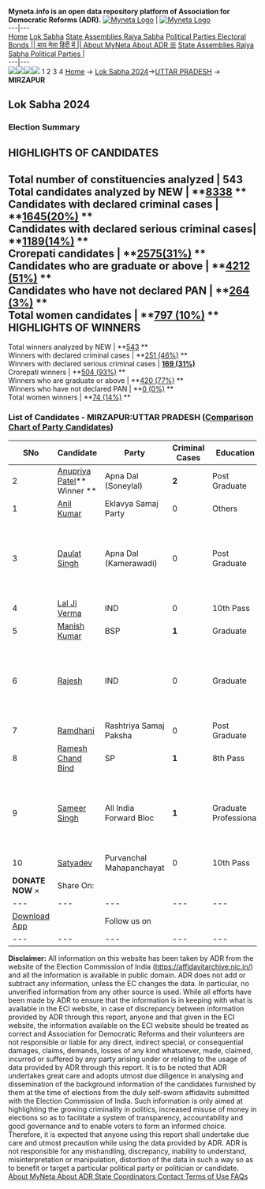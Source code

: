 **Myneta.info is an open data repository platform of Association for Democratic Reforms (ADR).**
[![Myneta Logo](https://www.myneta.info/lib/img/myneta-logo.png)](https://www.myneta.info/) | [![Myneta Logo](https://www.myneta.info/lib/img/adr-logo.png)](https://adrindia.org)  
---|---  
[Home](https://www.myneta.info/) [Lok Sabha](https://www.myneta.info/#ls "Lok Sabha") [ State Assemblies ](https://www.myneta.info/#sa "State Assemblies") [Rajya Sabha](https://www.myneta.info/#rs "Rajya Sabha") [Political Parties ](https://www.myneta.info/party "Political Parties") [ Electoral Bonds ](https://www.myneta.info/electoral_bonds "Electoral Bonds") [ || माय नेता हिंदी में || ](https://translate.google.co.in/translate?prev=hp&hl=en&js=y&u=www.myneta.info&sl=en&tl=hi&history_state0=) [ About MyNeta ](https://adrindia.org/content/about-myneta) [ About ADR ](https://adrindia.org/about-adr/who-we-are) [☰](javascript:void\(0\))
[ State Assemblies ](https://www.myneta.info/#sa "State Assemblies") [ Rajya Sabha ](https://www.myneta.info/#rs "Rajya Sabha") [ Political Parties ](https://www.myneta.info/party "Political Parties")
|   
---|---  
![](https://www.myneta.info/lib/img/banner/banner-1.png)![](https://www.myneta.info/lib/img/banner/banner-2.png)![](https://www.myneta.info/lib/img/banner/banner-3.png)![](https://www.myneta.info/lib/img/banner/banner-4.png)
1  2  3  4 
[Home](https://www.myneta.info/) → [Lok Sabha 2024](https://www.myneta.info/LokSabha2024/)→[UTTAR PRADESH](https://www.myneta.info/LokSabha2024/index.php?action=show_constituencies&state_id=35) → **MIRZAPUR**
### 
## Lok Sabha 2024
###  Election Summary 
HIGHLIGHTS OF CANDIDATES  
---  
Total number of constituencies analyzed |  543   
Total candidates analyzed by NEW | **[8338](https://www.myneta.info/LokSabha2024/index.php?action=summary&subAction=candidates_analyzed&sort=candidate#summary) **  
Candidates with declared criminal cases | **[1645(20%)](https://www.myneta.info/LokSabha2024/index.php?action=summary&subAction=crime&sort=candidate#summary) **  
Candidates with declared serious criminal cases| **[1189(14%)](https://www.myneta.info/LokSabha2024/index.php?action=summary&subAction=serious_crime&sort=candidate#summary) **  
Crorepati candidates | **[2575(31%)](https://www.myneta.info/LokSabha2024/index.php?action=summary&subAction=crorepati&sort=candidate#summary) **  
Candidates who are graduate or above | **[4212 (51%)](https://www.myneta.info/LokSabha2024/index.php?action=summary&subAction=education&sort=candidate#summary) **  
Candidates who have not declared PAN | **[264 (3%)](https://www.myneta.info/LokSabha2024/index.php?action=summary&subAction=without_pan&sort=candidate#summary) **  
Total women candidates | **[797 (10%)](https://www.myneta.info/LokSabha2024/index.php?action=summary&subAction=women_candidate&sort=candidate#summary) **  
HIGHLIGHTS OF WINNERS  
---  
Total winners analyzed by NEW | **[543](https://www.myneta.info/LokSabha2024/index.php?action=summary&subAction=winner_analyzed&sort=candidate#summary) **  
Winners with declared criminal cases | **[251 (46%)](https://www.myneta.info/LokSabha2024/index.php?action=summary&subAction=winner_crime&sort=candidate#summary) **  
Winners with declared serious criminal cases | **[169 (31%)](https://www.myneta.info/LokSabha2024/index.php?action=summary&subAction=winner_serious_crime&sort=candidate#summary)**  
Crorepati winners | **[504 (93%)](https://www.myneta.info/LokSabha2024/index.php?action=summary&subAction=winner_crorepati&sort=candidate#summary) **  
Winners who are graduate or above | **[420 (77%)](https://www.myneta.info/LokSabha2024/index.php?action=summary&subAction=winner_education&sort=candidate#summary) **  
Winners who have not declared PAN | **[0 (0%)](https://www.myneta.info/LokSabha2024/index.php?action=summary&subAction=winner_without_pan&sort=candidate#summary) **  
Total women winners | **[74 (14%)](https://www.myneta.info/LokSabha2024/index.php?action=summary&subAction=winner_women&sort=candidate#summary) **  
### List of Candidates - MIRZAPUR:UTTAR PRADESH ([Comparison Chart of Party Candidates](https://www.myneta.info/LokSabha2024/comparisonchart.php?constituency_id=531))
SNo | Candidate| Party| Criminal Cases| Education| Age| Total Assets| Liabilities  
---|---|---|---|---|---|---|---  
2  | [Anupriya Patel](https://www.myneta.info/LokSabha2024/candidate.php?candidate_id=9380)** Winner ** | Apna Dal (Soneylal) | **2** | Post Graduate| 43 | Rs 4,22,41,754 ~ 4 Crore+ | Rs 98,05,603 ~ 98 Lacs+  
1  | [Anil Kumar](https://www.myneta.info/LokSabha2024/candidate.php?candidate_id=9376) | Eklavya Samaj Party | 0 | Others| 47 | Rs 1,20,13,508 ~ 1 Crore+ | Rs 5,78,000 ~ 5 Lacs+  
3  | [Daulat Singh](https://www.myneta.info/LokSabha2024/candidate.php?candidate_id=9384) | Apna Dal (Kamerawadi) | 0 | Post Graduate| 71 | ![](https://myneta.info/image_v2.php?myneta_folder=LokSabha2024&candidate_id=9384&col=ta) | ![](https://myneta.info/image_v2.php?myneta_folder=LokSabha2024&candidate_id=9384&col=lia)  
4  | [Lal Ji Verma](https://www.myneta.info/LokSabha2024/candidate.php?candidate_id=9379) | IND | 0 | 10th Pass| 60 | Rs 74,97,144 ~ 74 Lacs+ | Rs 0 ~   
5  | [Manish Kumar](https://www.myneta.info/LokSabha2024/candidate.php?candidate_id=9382) | BSP | **1** | Graduate| 40 | Rs 91,75,000 ~ 91 Lacs+ | Rs 0 ~   
6  | [Rajesh](https://www.myneta.info/LokSabha2024/candidate.php?candidate_id=9377) | IND | 0 | Graduate| 46 | ![](https://myneta.info/image_v2.php?myneta_folder=LokSabha2024&candidate_id=9377&col=ta) | ![](https://myneta.info/image_v2.php?myneta_folder=LokSabha2024&candidate_id=9377&col=lia)  
7  | [Ramdhani](https://www.myneta.info/LokSabha2024/candidate.php?candidate_id=9383) | Rashtriya Samaj Paksha | 0 | Post Graduate| 70 | Rs 11,31,000 ~ 11 Lacs+ | Rs 0 ~   
8  | [Ramesh Chand Bind](https://www.myneta.info/LokSabha2024/candidate.php?candidate_id=9378) | SP | **1** | 8th Pass| 50 | Rs 11,73,35,807 ~ 11 Crore+ | Rs 3,63,94,844 ~ 3 Crore+  
9  | [Sameer Singh](https://www.myneta.info/LokSabha2024/candidate.php?candidate_id=9375) | All India Forward Bloc | **1** | Graduate Professional| 31 | ![](https://myneta.info/image_v2.php?myneta_folder=LokSabha2024&candidate_id=9375&col=ta) | ![](https://myneta.info/image_v2.php?myneta_folder=LokSabha2024&candidate_id=9375&col=lia)  
10  | [Satyadev](https://www.myneta.info/LokSabha2024/candidate.php?candidate_id=9381) | Purvanchal Mahapanchayat | 0 | 10th Pass| 54 | Rs 2,99,000 ~ 2 Lacs+ | Rs 0 ~   
|  **DONATE NOW** × |  Share On:  | [](https://api.whatsapp.com/send?text=https%3A%2F%2Fmyneta.info%2Fpunjab2022%2Findex.php%3Faction%3Dshow_constituencies%26state_id%3D19) | [](https://www.facebook.com/sharer/sharer.php?u=https%3A%2F%2Fmyneta.info%2Fpunjab2022%2Findex.php%3Faction%3Dshow_constituencies%26state_id%3D19) | [](https://twitter.com/share?url=https%3A%2F%2Fmyneta.info%2Fpunjab2022%2Findex.php%3Faction%3Dshow_constituencies%26state_id%3D19)  
---|---|---|---|---  
| [ Download App ](https://play.google.com/store/apps/details?id=com.webrosoft.myneta1&pcampaignid=pcampaignidMKT-Other-global-all-co-prtnr-py-PartBadge-Mar2515-1) | [](https://play.google.com/store/apps/details?id=com.webrosoft.myneta1&pcampaignid=pcampaignidMKT-Other-global-all-co-prtnr-py-PartBadge-Mar2515-1) |  Follow us on  | [](https://www.facebook.com/adrindia.org/) | [](https://twitter.com/adrspeaks) | [](https://groups.google.com/g/national-election-watch?hl=en&pli=1) | [](https://www.instagram.com/adrspeaks/) | [](https://www.youtube.com/user/adrspeaks) | [](https://sharechat.com/profile/adrspeaks)  
---|---|---|---|---|---|---|---|---  
**Disclaimer:** All information on this website has been taken by ADR from the website of the Election Commission of India (https://affidavitarchive.nic.in/) and all the information is available in public domain. ADR does not add or subtract any information, unless the EC changes the data. In particular, no unverified information from any other source is used. While all efforts have been made by ADR to ensure that the information is in keeping with what is available in the ECI website, in case of discrepancy between information provided by ADR through this report, anyone and that given in the ECI website, the information available on the ECI website should be treated as correct and Association for Democratic Reforms and their volunteers are not responsible or liable for any direct, indirect special, or consequential damages, claims, demands, losses of any kind whatsoever, made, claimed, incurred or suffered by any party arising under or relating to the usage of data provided by ADR through this report. It is to be noted that ADR undertakes great care and adopts utmost due diligence in analysing and dissemination of the background information of the candidates furnished by them at the time of elections from the duly self-sworn affidavits submitted with the Election Commission of India. Such information is only aimed at highlighting the growing criminality in politics, increased misuse of money in elections so as to facilitate a system of transparency, accountability and good governance and to enable voters to form an informed choice. Therefore, it is expected that anyone using this report shall undertake due care and utmost precaution while using the data provided by ADR. ADR is not responsible for any mishandling, discrepancy, inability to understand, misinterpretation or manipulation, distortion of the data in such a way so as to benefit or target a particular political party or politician or candidate. 
[ About MyNeta ](https://adrindia.org/content/about-myneta) [ About ADR ](https://adrindia.org/about-adr/who-we-are) [ State Coordinators ](https://adrindia.org/about-adr/state-coordinators) [ Contact ](https://adrindia.org/contact-us) [ Terms of Use ](https://adrindia.org/content/adr-terms-use) [ FAQs ](https://adrindia.org/content/faqs)
